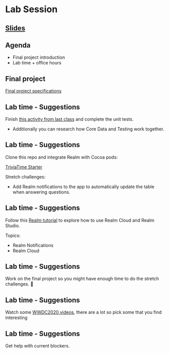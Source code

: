 <!-- Run this slideshow via the following command: -->
<!-- reveal-md README.md -w -->


<!-- .slide: class="header" -->

# Lab Session

## [Slides](https://make-school-courses.github.io/MOB-2.1-Local-Persistence-in-iOS/Slides/Lab/README.html ':ignore')

<!-- > -->

## Agenda

- Final project introduction
- Lab time + office hours

<!-- > -->

## Final project

[Final project specifications](https://github.com/Make-School-Courses/MOB-2.1-Local-Persistence-in-iOS/blob/master/Assignments/Taskee/specifications.md)

<!-- > -->

## Lab time - Suggestions

Finish [this activity from last class](https://github.com/amelinagzz/Realm-starter) and complete the unit tests.

- Additionally you can research how Core Data and Testing work together.

<!-- > -->

## Lab time - Suggestions

Clone this repo and integrate Realm with Cocoa pods:

[TriviaTime Starter](https://github.com/Product-College-Labs/TriviaTime)

Stretch challenges:
- Add Realm notifications to the app to automatically update the table when answering questions.

<!-- > -->

## Lab time - Suggestions

Follow this [Realm tutorial](https://docs.realm.io/sync/getting-started-1/step-1-my-first-realm-app) to explore how to use Realm Cloud and Realm Studio.

Topics:

- Realm Notifications
- Realm Cloud


<!-- > -->

## Lab time - Suggestions

Work on the final project so you might have enough time to do the stretch challenges. 😬

<!-- > -->

## Lab time - Suggestions

Watch some [WWDC2020 videos](https://developer.apple.com/videos/), there are a lot so pick some that you find interesting

<!-- > -->

## Lab time - Suggestions

Get help with current blockers.
